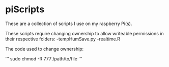 # piScripts
These are a collection of scripts I use on my raspberry Pi(s). 

These scripts require changing ownership to allow writeable permissions in their respective folders:
  -tempHumSave.py
  -realtime.R

The code used to change ownership:

’’’
sudo chmod -R 777 /path/to/file
’’’
